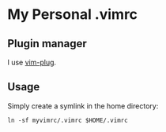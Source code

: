 # My Personal .vimrc

## Plugin manager

I use [vim-plug](https://github.com/junegunn/vim-plug).

## Usage

Simply create a symlink in the home directory:
```
ln -sf myvimrc/.vimrc $HOME/.vimrc
```

